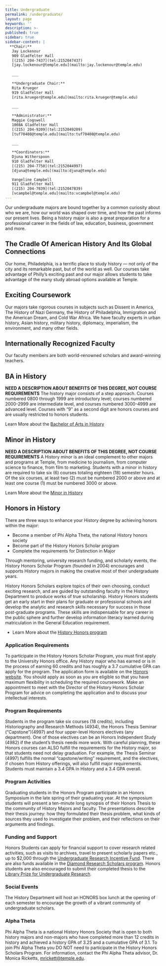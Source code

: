 ```yaml
---
title: Undergraduate
permalink: /undergraduate/
layout: page
keywords: ''
description: >-
published: true
sidebar: true
sidebar-content: |
  **Chair:**  
   Jay Lockenour  
   909 Gladfelter Hall  
   [(215) 204-7437](tel:2152047437)  
   [jay.lockenour@temple.edu](mailto:jay.lockenour@temple.edu)  
   
   ___
   
   **Undergraduate Chair:**  
   Rita Krueger  
   919 Gladfelter Hall    
   [rita.krueger@temple.edu](mailto:rita.krueger@temple.edu)  
   
   ___
   
   **Administrator:**  
   Maggie Cogswell  
   1008A Gladfelter Hall   
   [(215) 204-9209](tel:2152049209)  
   [tuf70408@temple.edu](mailto:tuf70408@temple.edu)  
   
   ___

   **Coordinators:**  
   Djuna Witherspoon  
   910 Gladfelter Hall    
   [(215) 204-7750](tel:2152044997)   
   [djuna@temple.edu](mailto:djuna@temple.edu)  

   Vangeline Campbell  
   911 Gladfelter Hall    
   [(215) 204-7839](tel:2152047839)  
   [vcampbel@temple.edu](mailto:vcampbel@temple.edu)
---
```


Our undergraduate majors are bound together by a common curiosity about who we are, how our world was shaped over time, and how the past informs our present lives. Being a history major is also a great preparation for a professional career in the fields of law, education, business, government and more.

## The Cradle Of American History And Its Global Connections
Our home, Philadelphia, is a terrific place to study history — not only of the city and its remarkable past, but of the world as well. Our courses take advantage of Philly’s exciting past and our major allows students to take advantage of the many study abroad options available at Temple.

## Exciting Coursework
Our majors take rigorous courses in subjects such as Dissent in America, The History of Nazi Germany, the History of Philadelphia, Immigration and the American Dream, and Cold War Africa. We have faculty experts in urban history, Asian history, military history, diplomacy, imperialism, the environment, and many other fields.

## Internationally Recognized Faculty
Our faculty members are both world-renowned scholars and award-winning teachers.

## BA in History
**NEED A DESCRIPTION ABOUT BENEFITS OF THIS DEGREE, NOT COURSE REQUIREMENTS** 
The history major consists of a step approach. Courses numbered 0800 through 1999 are introductory level; courses numbered 2000-2999 are intermediate level, and courses numbered 3000-4999 are advanced level. Courses with “9″ as a second digit are honors courses and are usually restricted to honors students.

Learn More about the [Bachelor of Arts in History](http://bulletin.temple.edu/undergraduate/liberal-arts/history/ba-history/)

## Minor in History
**NEED A DESCRIPTION ABOUT BENEFITS OF THIS DEGREE, NOT COURSE REQUIREMENTS** 
A History minor is an ideal complement to other majors and programs at Temple, from medicine to journalism, from computer science to finance, from film to marketing. Students with a minor in history are required to take six (6) courses totaling eighteen (18) semester hours. Of the six courses, at least two (2) must be numbered 2000 or above and at least one course (1) must be numbered 3000 or above.

Learn More about the [Minor in History](http://bulletin.temple.edu/undergraduate/liberal-arts/history/minor-history/)

## Honors in History
There are three ways to enhance your History degree by achieving honors within the major:

- Become a member of Phi Alpha Theta, the national History honors society
- Become part of the History Honors Scholar program
- Complete the requirements for Distinction in Major

Through mentoring, university research funding, and scholarly events, the History Honors Scholar Program (founded in 2004) encourages and supports History majors in making the creative most of their undergraduate years.

History Honors Scholars explore topics of their own choosing, conduct exciting research, and are guided by outstanding faculty in the History Department to produce works of true scholarship. History Honors students get an early start in their plans for graduate or professional schools and develop the analytic and research skills necessary for success in those post-graduate programs. These skills are indispensable for any career in the public sphere and further develop information literacy learned during matriculation in the General Education requirement.

- Learn More about the [History Honors program](http://bulletin.temple.edu/undergraduate/liberal-arts/history/ba-history/)

### Application Requirements
To participate in the History Honors Scholar Program, you must first apply to the University Honors office. Any History major who has earned or is in the process of earning 60 credits and has roughly a 3.7 cumulative GPA can apply for the program. The application form is available on the [Honors website](http://honors.temple.edu/). You should apply as soon as you are eligible so that you have maximum flexibility in scheduling the required coursework. Make an appointment to meet with the Director of the History Honors Scholar Program for advice on completing the application and to discuss your intellectual interests.

### Program Requirements
Students in the program take six courses (18 credits), including Historiography and Research Methods (4934), the Honors Thesis Seminar (“Capstone”)(4997) and four upper-level Honors electives (any department). One of those electives can be an Honors Independent Study (4982) if the student’s thesis needs more work. With careful planning, these Honors courses can ALSO fulfill the requirements for the History major, so that students need not delay graduation. For example, the Thesis Seminar (4997) fulfills the normal “capstone/writing” requirement, and the electives, if chosen from History offerings, will also fulfill major requirements. Students must maintain a 3.4 GPA in History and a 3.4 GPA overall.

### Program Activities
Graduating students in the Honors Program participate in an Honors Symposium in the late spring of their graduating year. At the symposium students will present a ten-minute long synopsis of their Honors Thesis to the community of History Majors and faculty. The presentations describe their thesis journey: how they formulated their thesis problem, what kinds of sources they used to investigate their problem, and their reflections on their arguments and findings.

### Funding and Support
Honors Students can apply for financial support to cover research related activities, such as visits to archives, travel to present scholarly papers etc., up to $2,000 through the [Undergraduate Research Incentive Fund](http://www.temple.edu/vpus/opportunities/URIF.htm). There are also funds available in the [Diamond Research Scholars program](http://www.temple.edu/vpus/opportunities/researchscholars.htm). Honors students are also encouraged to submit their completed thesis to the [Library Prize for Undergraduate Research](http://guides.temple.edu/libraryprize).

### Social Events
The History Department will host an HONORS box lunch at the opening of each semester to encourage the growth of a vibrant community of undergraduate scholars.

### Alpha Theta
Phi Alpha Theta is a national History Honors Society that is open to both history majors and non-majors who have completed more than 12 credits in history and achieved a history GPA of 3.25 and a cumulative GPA of 3.1. To join Phi Alpha Theta you DO NOT need to participate in the History Honors Scholars Program. For information, contact the Phi Alpha Theta advisor, Dr. Monica Ricketts, [mrickett@temple.edu](mailto:mrickett@temple.edu).
